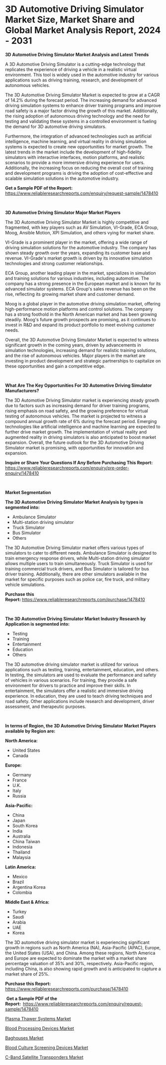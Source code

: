 <p><h1>3D Automotive Driving Simulator Market Size, Market Share and Global Market Analysis Report, 2024 - 2031</h1></p><p><strong>3D Automotive Driving Simulator Market Analysis and Latest Trends</strong></p>
<p><p>A 3D Automotive Driving Simulator is a cutting-edge technology that replicates the experience of driving a vehicle in a realistic virtual environment. This tool is widely used in the automotive industry for various applications such as driving training, research, and development of autonomous vehicles.</p><p>The 3D Automotive Driving Simulator Market is expected to grow at a CAGR of 14.2% during the forecast period. The increasing demand for advanced driving simulation systems to enhance driver training programs and improve road safety is a major factor driving the growth of this market. Additionally, the rising adoption of autonomous driving technology and the need for testing and validating these systems in a controlled environment is fueling the demand for 3D automotive driving simulators.</p><p>Furthermore, the integration of advanced technologies such as artificial intelligence, machine learning, and virtual reality in driving simulation systems is expected to create new opportunities for market growth. The latest trends in the market include the development of high-fidelity simulators with interactive interfaces, motion platforms, and realistic scenarios to provide a more immersive driving experience for users. Additionally, the increasing focus on reducing the overall cost of training and development programs is driving the adoption of cost-effective and scalable simulation solutions in the automotive industry.</p></p>
<p><strong>Get a Sample PDF of the Report:&nbsp;</strong> <a href="https://www.reliableresearchreports.com/enquiry/request-sample/1478410">https://www.reliableresearchreports.com/enquiry/request-sample/1478410</a></p>
<p>&nbsp;</p>
<p><strong>3D Automotive Driving Simulator Major Market Players</strong></p>
<p><p>The 3D Automotive Driving Simulator Market is highly competitive and fragmented, with key players such as AV Simulation, VI-Grade, ECA Group, Moog, Ansible Motion, XPI Simulation, and others vying for market share. </p><p>VI-Grade is a prominent player in the market, offering a wide range of driving simulation solutions for the automotive industry. The company has shown steady growth over the years, expanding its customer base and revenue. VI-Grade's market growth is driven by its innovative simulation technologies and strong customer relationships.</p><p>ECA Group, another leading player in the market, specializes in simulation and training solutions for various industries, including automotive. The company has a strong presence in the European market and is known for its advanced simulator systems. ECA Group's sales revenue has been on the rise, reflecting its growing market share and customer demand.</p><p>Moog is a global player in the automotive driving simulation market, offering high-performance motion platforms and control solutions. The company has a strong foothold in the North American market and has been growing steadily. Moog's future growth prospects are promising, as it continues to invest in R&D and expand its product portfolio to meet evolving customer needs.</p><p>Overall, the 3D Automotive Driving Simulator Market is expected to witness significant growth in the coming years, driven by advancements in simulation technologies, increasing demand for realistic training solutions, and the rise of autonomous vehicles. Major players in the market are investing in product development and strategic partnerships to capitalize on these opportunities and gain a competitive edge.</p></p>
<p>&nbsp;</p>
<p><strong>What Are The Key Opportunities For 3D Automotive Driving Simulator Manufacturers?</strong></p>
<p><p>The 3D Automotive Driving Simulator market is experiencing steady growth due to factors such as increasing demand for driver training programs, rising emphasis on road safety, and the growing preference for virtual testing of autonomous vehicles. The market is projected to witness a compound annual growth rate of 6% during the forecast period. Emerging technologies like artificial intelligence and machine learning are expected to further drive market growth. The implementation of virtual reality and augmented reality in driving simulators is also anticipated to boost market expansion. Overall, the future outlook for the 3D Automotive Driving Simulator market is promising, with opportunities for innovation and expansion.</p></p>
<p><strong>Inquire or Share Your Questions If Any Before Purchasing This Report:</strong> <a href="https://www.reliableresearchreports.com/enquiry/pre-order-enquiry/1478410">https://www.reliableresearchreports.com/enquiry/pre-order-enquiry/1478410</a></p>
<p>&nbsp;</p>
<p><strong>Market Segmentation</strong></p>
<p><strong>The 3D Automotive Driving Simulator Market Analysis by types is segmented into:</strong></p>
<p><ul><li>Ambulance Simulator</li><li>Multi-station driving simulator</li><li>Truck Simulator</li><li>Bus Simulator</li><li>Others</li></ul></p>
<p><p>The 3D Automotive Driving Simulator market offers various types of simulators to cater to different needs. Ambulance Simulator is designed to train emergency response drivers, while Multi-station driving simulator allows multiple users to train simultaneously. Truck Simulator is used for training commercial truck drivers, and Bus Simulator is tailored for bus driver training. Additionally, there are other simulators available in the market for specific purposes such as police car, fire truck, and military vehicle simulations.</p></p>
<p><strong>Purchase this Report:&nbsp;</strong><a href="https://www.reliableresearchreports.com/purchase/1478410">https://www.reliableresearchreports.com/purchase/1478410</a></p>
<p>&nbsp;</p>
<p><strong>The 3D Automotive Driving Simulator Market Industry Research by Application is segmented into:</strong></p>
<p><ul><li>Testing</li><li>Training</li><li>Entertainment</li><li>Education</li><li>Others</li></ul></p>
<p><p>The 3D automotive driving simulator market is utilized for various applications such as testing, training, entertainment, education, and others. In testing, the simulators are used to evaluate the performance and safety of vehicles in various scenarios. For training, they provide a safe environment for drivers to practice and improve their skills. In entertainment, the simulators offer a realistic and immersive driving experience. In education, they are used to teach driving techniques and road safety. Other applications include research and development, driver assessment, and therapeutic purposes.</p></p>
<p>&nbsp;</p>
<p><strong>In terms of Region, the 3D Automotive Driving Simulator Market Players available by Region are:</strong></p>
<p>
    <p> <strong> North America: </strong>
        <ul>
            <li>United States</li>
            <li>Canada</li>
        </ul>
        </p> 
    <p> <strong> Europe: </strong>
        <ul>
            <li>Germany</li>
            <li>France</li>
            <li>U.K.</li>
            <li>Italy</li>
            <li>Russia</li>
        </ul>
        </p> 
    <p> <strong> Asia-Pacific: </strong>
        <ul>
            <li>China</li>
            <li>Japan</li>
            <li>South Korea</li>
            <li>India</li>
            <li>Australia</li>
            <li>China Taiwan</li>
            <li>Indonesia</li>
            <li>Thailand</li>
            <li>Malaysia</li>
        </ul>
        </p> 
    <p> <strong> Latin America: </strong>
        <ul>
            <li>Mexico</li>
            <li>Brazil</li>
            <li>Argentina Korea</li>
            <li>Colombia</li>
        </ul>
        </p> 
    <p> <strong> Middle East & Africa: </strong>
        <ul>
            <li>Turkey</li>
            <li>Saudi</li>
            <li>Arabia</li>
            <li>UAE</li>
            <li>Korea</li>
        </ul>
    </p>
    </p>
<p><p>The 3D automotive driving simulator market is experiencing significant growth in regions such as North America (NA), Asia-Pacific (APAC), Europe, the United States (USA), and China. Among these regions, North America and Europe are expected to dominate the market with a market share percentage valuation of 35% and 30%, respectively. Asia-Pacific region, including China, is also showing rapid growth and is anticipated to capture a market share of 25%.</p></p>
<p><strong>Purchase this Report: </strong><a href="https://www.reliableresearchreports.com/purchase/1478410">https://www.reliableresearchreports.com/purchase/1478410</a></p>
<p>&nbsp;<strong>Get a Sample PDF of the Report:&nbsp;&nbsp;</strong><a href="https://www.reliableresearchreports.com/enquiry/request-sample/1478410">https://www.reliableresearchreports.com/enquiry/request-sample/1478410</a></p>
<p><strong></strong></p>
<p><p><a href="https://medium.com/p/c3e0a86ba1e5/edit">Plasma Thawer Systems Market</a></p><p><a href="https://medium.com/@v8581137/decoding-blood-processing-devices-market-metrics-market-share-trends-and-growth-patterns-561c4543e2e0">Blood Processing Devices Market</a></p><p><a href="https://github.com/prosalinda88/Market-Research-Report-List-3/blob/main/baghouses-market.md">Baghouses Market</a></p><p><a href="https://medium.com/@v8581137/blood-culture-screening-devices-market-trends-and-market-analysis-forecasted-for-period-2024-2031-e606e9bdaf2d">Blood Culture Screening Devices Market</a></p><p><a href="https://github.com/NorbertYates/Market-Research-Report-List-3/blob/main/c-band-satellite-transponders-market.md">C-Band Satellite Transponders Market</a></p></p>